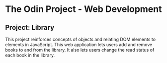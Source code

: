 # The Odin Project - Web Development #
## Project: Library ##

This project reinforces concepts of objects and relating DOM elements to elements in JavaScript. This web application lets users add and remove books to and from
the library. It also lets users change the read status of each book in the library.
